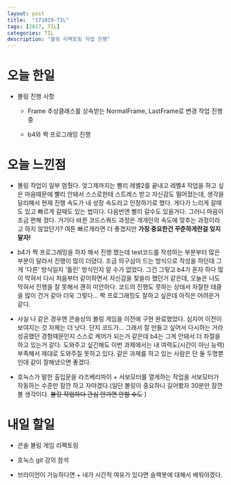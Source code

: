 ```yaml
---
layout: post
title:  "171019-TIL"
tags: [2017, TIL]
categories: TIL
description: "볼링 리팩토링 작업 진행"
---
```


오늘 한일
========

- 볼링 진행 사항

  - Frame 추상클래스를 상속받는 NormalFrame, LastFrame로 변경 작업 진행중

  - b4와 짝 프로그래밍 진행

오늘 느낀점
=========

- 볼링 작업이 일부 멈췄다. 엊그제까지는 빨리 레벨2를 끝내고 레벨4 작업을 하고 싶은 마음때문에 빨리 안돼서 스스로한테 스트레스 받고 자신감도 떨어졌는데, 생각을 달리해서 현재 진행 속도가 내 성장 속도라고 인정하기로 했다. 게다가 느리게 갈때도 있고 빠르게 갈때도 있는 법이다. 다음번엔 빨리 갈수도 있을거다. 그러니 마음이 조금 편해 졌다. 거기다 바뀐 코드스쿼드 과정은 개개인의 속도에 맞추는 과정이라고 하지 않았던가? 여튼 빠르게라면 더 좋겠지만 **가장 중요한건 꾸준하게란걸 잊지말자!**

- b4가 짝 프로그래밍을 하자 해서 진행 했는데 test코드를 작성하는 부분부터 많은 부분이 달라서 진행이 많이 더뎠다. 조금 의구심이 드는 방식으로 작성을 하던데 그게 '다른' 방식일지 '틀린' 방식인지 알 수가 없었다. 그건 그렇고 b4가 혼자 하다 많이 막혀서 다시 처음부터 같이하면서 자신감을 찾을라 했던거 같은데, 오늘은 나도 막혀서 진행을 잘 못해서 괜히 미안하다. 코드의 진행도 못하는 상태서 자잘한 테클을 많이 건거 같아 더욱 그렇다... 짝 프로그래밍도 잘하고 싶은데 아직은 어려운거 같다.

- 사실 나 같은 경우엔 콘솔상의 볼링 게임을 이전에 구현 완료했었다. 심지어 이전이 보여지는 것 자체는 더 낫다. 단지 코드가... 그래서 잘 만들고 싶어서 다시하는 거라 성공했던 경험때문인지 스스로 케어가 되는거 같은데 b4는 그게 안돼서 더 좌절을 하고 있는거 같다. 도와주고 싶긴해도 이번 과제에서는 내 여력도(시간이 아닌 능력) 부족해서 제대로 도와주질 못하고 있다. 같은 과제를 하고 있는 사람은 단 둘 두명뿐인데 같이 잘해냈으면 좋겠다.

- 호눅스가 말한 출입문을 라즈베리파이 + 서보모터를 열게하는 작업을 서보모터가 작동하는 수준만 잠깐 하고 자야겠다.(일단 볼링이 중요하니 길어봤자 30분만 잠깐 볼 생각이다. ~~볼링 작업하다 관심 안가면 안할 수도~~ )

내일 할일
=========

- 콘솔 볼링 게임 리팩토링

- 호눅스 git 강의 참석

- 브라이언이 가능하다면 + 내가 시간적 여유가 있다면 슬랙봇에 대해서 배워야겠다.
